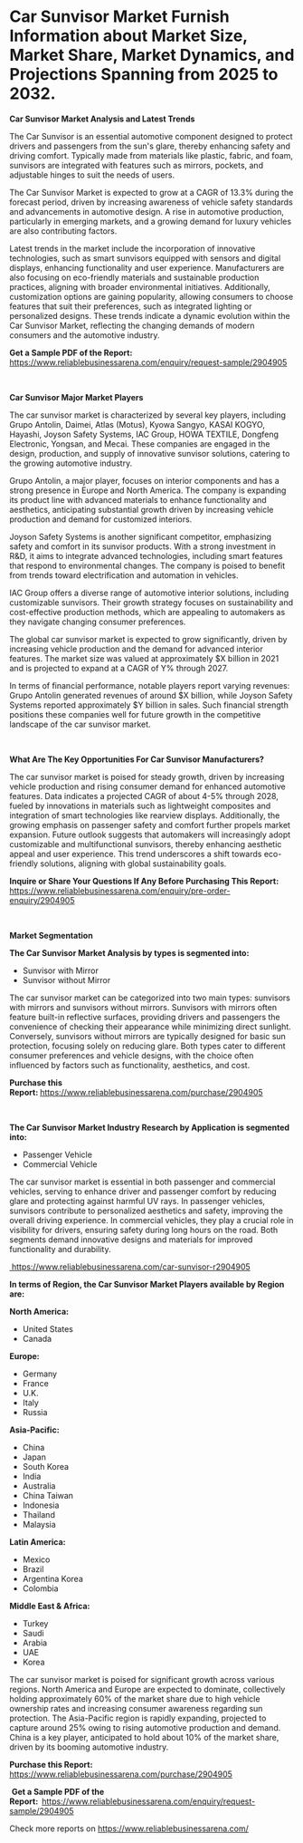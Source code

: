 <p><h1>Car Sunvisor Market Furnish Information about Market Size, Market Share, Market Dynamics, and Projections Spanning from 2025 to 2032.</h1></p><p><strong>Car Sunvisor Market Analysis and Latest Trends</strong></p>
<p><p>The Car Sunvisor is an essential automotive component designed to protect drivers and passengers from the sun's glare, thereby enhancing safety and driving comfort. Typically made from materials like plastic, fabric, and foam, sunvisors are integrated with features such as mirrors, pockets, and adjustable hinges to suit the needs of users. </p><p>The Car Sunvisor Market is expected to grow at a CAGR of 13.3% during the forecast period, driven by increasing awareness of vehicle safety standards and advancements in automotive design. A rise in automotive production, particularly in emerging markets, and a growing demand for luxury vehicles are also contributing factors. </p><p>Latest trends in the market include the incorporation of innovative technologies, such as smart sunvisors equipped with sensors and digital displays, enhancing functionality and user experience. Manufacturers are also focusing on eco-friendly materials and sustainable production practices, aligning with broader environmental initiatives. Additionally, customization options are gaining popularity, allowing consumers to choose features that suit their preferences, such as integrated lighting or personalized designs. These trends indicate a dynamic evolution within the Car Sunvisor Market, reflecting the changing demands of modern consumers and the automotive industry.</p></p>
<p><strong>Get a Sample PDF of the Report:&nbsp;</strong> <a href="https://www.reliablebusinessarena.com/enquiry/request-sample/2904905?utm_campaign=3013&utm_medium=2&utm_source=Github&utm_content=ia&utm_term=12032025&utm_id=car-sunvisor">https://www.reliablebusinessarena.com/enquiry/request-sample/2904905</a></p>
<p>&nbsp;</p>
<p><strong>Car Sunvisor Major Market Players</strong></p>
<p><p>The car sunvisor market is characterized by several key players, including Grupo Antolin, Daimei, Atlas (Motus), Kyowa Sangyo, KASAI KOGYO, Hayashi, Joyson Safety Systems, IAC Group, HOWA TEXTILE, Dongfeng Electronic, Yongsan, and Mecai. These companies are engaged in the design, production, and supply of innovative sunvisor solutions, catering to the growing automotive industry.</p><p>Grupo Antolin, a major player, focuses on interior components and has a strong presence in Europe and North America. The company is expanding its product line with advanced materials to enhance functionality and aesthetics, anticipating substantial growth driven by increasing vehicle production and demand for customized interiors.</p><p>Joyson Safety Systems is another significant competitor, emphasizing safety and comfort in its sunvisor products. With a strong investment in R&D, it aims to integrate advanced technologies, including smart features that respond to environmental changes. The company is poised to benefit from trends toward electrification and automation in vehicles.</p><p>IAC Group offers a diverse range of automotive interior solutions, including customizable sunvisors. Their growth strategy focuses on sustainability and cost-effective production methods, which are appealing to automakers as they navigate changing consumer preferences.</p><p>The global car sunvisor market is expected to grow significantly, driven by increasing vehicle production and the demand for advanced interior features. The market size was valued at approximately $X billion in 2021 and is projected to expand at a CAGR of Y% through 2027.</p><p>In terms of financial performance, notable players report varying revenues: Grupo Antolin generated revenues of around $X billion, while Joyson Safety Systems reported approximately $Y billion in sales. Such financial strength positions these companies well for future growth in the competitive landscape of the car sunvisor market.</p></p>
<p>&nbsp;</p>
<p><strong>What Are The Key Opportunities For Car Sunvisor Manufacturers?</strong></p>
<p><p>The car sunvisor market is poised for steady growth, driven by increasing vehicle production and rising consumer demand for enhanced automotive features. Data indicates a projected CAGR of about 4-5% through 2028, fueled by innovations in materials such as lightweight composites and integration of smart technologies like rearview displays. Additionally, the growing emphasis on passenger safety and comfort further propels market expansion. Future outlook suggests that automakers will increasingly adopt customizable and multifunctional sunvisors, thereby enhancing aesthetic appeal and user experience. This trend underscores a shift towards eco-friendly solutions, aligning with global sustainability goals.</p></p>
<p><strong>Inquire or Share Your Questions If Any Before Purchasing This Report:</strong> <a href="https://www.reliablebusinessarena.com/enquiry/pre-order-enquiry/2904905?utm_campaign=3013&utm_medium=2&utm_source=Github&utm_content=ia&utm_term=12032025&utm_id=car-sunvisor">https://www.reliablebusinessarena.com/enquiry/pre-order-enquiry/2904905</a></p>
<p>&nbsp;</p>
<p><strong>Market Segmentation</strong></p>
<p><strong>The Car Sunvisor Market Analysis by types is segmented into:</strong></p>
<p><ul><li>Sunvisor with Mirror</li><li>Sunvisor without Mirror</li></ul></p>
<p><p>The car sunvisor market can be categorized into two main types: sunvisors with mirrors and sunvisors without mirrors. Sunvisors with mirrors often feature built-in reflective surfaces, providing drivers and passengers the convenience of checking their appearance while minimizing direct sunlight. Conversely, sunvisors without mirrors are typically designed for basic sun protection, focusing solely on reducing glare. Both types cater to different consumer preferences and vehicle designs, with the choice often influenced by factors such as functionality, aesthetics, and cost.</p></p>
<p><strong>Purchase this Report:&nbsp;</strong><a href="https://www.reliablebusinessarena.com/purchase/2904905?utm_campaign=3013&utm_medium=2&utm_source=Github&utm_content=ia&utm_term=12032025&utm_id=car-sunvisor">https://www.reliablebusinessarena.com/purchase/2904905</a></p>
<p>&nbsp;</p>
<p><strong>The Car Sunvisor Market Industry Research by Application is segmented into:</strong></p>
<p><ul><li>Passenger Vehicle</li><li>Commercial Vehicle</li></ul></p>
<p><p>The car sunvisor market is essential in both passenger and commercial vehicles, serving to enhance driver and passenger comfort by reducing glare and protecting against harmful UV rays. In passenger vehicles, sunvisors contribute to personalized aesthetics and safety, improving the overall driving experience. In commercial vehicles, they play a crucial role in visibility for drivers, ensuring safety during long hours on the road. Both segments demand innovative designs and materials for improved functionality and durability.</p></p>
<p><a href="https://www.reliablebusinessarena.com/car-sunvisor-r2904905?utm_campaign=3013&utm_medium=2&utm_source=Github&utm_content=ia&utm_term=12032025&utm_id=car-sunvisor">&nbsp;https://www.reliablebusinessarena.com/car-sunvisor-r2904905</a></p>
<p><strong>In terms of Region, the Car Sunvisor Market Players available by Region are:</strong></p>
<p>
    <p> <strong> North America: </strong>
        <ul>
            <li>United States</li>
            <li>Canada</li>
        </ul>
        </p> 
    <p> <strong> Europe: </strong>
        <ul>
            <li>Germany</li>
            <li>France</li>
            <li>U.K.</li>
            <li>Italy</li>
            <li>Russia</li>
        </ul>
        </p> 
    <p> <strong> Asia-Pacific: </strong>
        <ul>
            <li>China</li>
            <li>Japan</li>
            <li>South Korea</li>
            <li>India</li>
            <li>Australia</li>
            <li>China Taiwan</li>
            <li>Indonesia</li>
            <li>Thailand</li>
            <li>Malaysia</li>
        </ul>
        </p> 
    <p> <strong> Latin America: </strong>
        <ul>
            <li>Mexico</li>
            <li>Brazil</li>
            <li>Argentina Korea</li>
            <li>Colombia</li>
        </ul>
        </p> 
    <p> <strong> Middle East & Africa: </strong>
        <ul>
            <li>Turkey</li>
            <li>Saudi</li>
            <li>Arabia</li>
            <li>UAE</li>
            <li>Korea</li>
        </ul>
    </p>
    </p>
<p><p>The car sunvisor market is poised for significant growth across various regions. North America and Europe are expected to dominate, collectively holding approximately 60% of the market share due to high vehicle ownership rates and increasing consumer awareness regarding sun protection. The Asia-Pacific region is rapidly expanding, projected to capture around 25% owing to rising automotive production and demand. China is a key player, anticipated to hold about 10% of the market share, driven by its booming automotive industry.</p></p>
<p><strong>Purchase this Report: </strong><a href="https://www.reliablebusinessarena.com/purchase/2904905?utm_campaign=3013&utm_medium=2&utm_source=Github&utm_content=ia&utm_term=12032025&utm_id=car-sunvisor">https://www.reliablebusinessarena.com/purchase/2904905</a></p>
<p>&nbsp;<strong>Get a Sample PDF of the Report:&nbsp;&nbsp;</strong><a href="https://www.reliablebusinessarena.com/enquiry/request-sample/2904905?utm_campaign=3013&utm_medium=2&utm_source=Github&utm_content=ia&utm_term=12032025&utm_id=car-sunvisor">https://www.reliablebusinessarena.com/enquiry/request-sample/2904905</a></p>
<p><strong></strong></p>
<p>Check more reports on <a href="https://www.reliablebusinessarena.com/?utm_campaign=3013&utm_medium=2&utm_source=Github&utm_content=ia&utm_term=12032025&utm_id=car-sunvisor">https://www.reliablebusinessarena.com/</a></p>